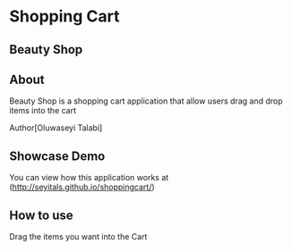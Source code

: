 Shopping Cart
=============

## Beauty Shop

## About
Beauty Shop is a shopping cart application that allow users drag and drop items into the cart

Author[Oluwaseyi Talabi]

## Showcase Demo
You can view how this application works at (http://seyitals.github.io/shoppingcart/)

## How to use
Drag the items you want into the Cart





